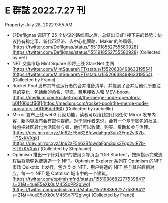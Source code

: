 # E 群誌 2022.7.27 刊

Property: July 28, 2022 9:55 AM

- @Defilgnas 调研了 25 个协议的路线图之后，总结出 DeFi 接下来的趋势：协议持有稳定币、新代币经济、去中心化策略、Maker 的终局等。[https://twitter.com/DefiIgnas/status/1551918552755580928](https://twitter.com/DefiIgnas/status/1551918552755580928)  (Collected by ee1)
- NFT 交易市场 Mint Square 即将上线 StarkNet 主网[https://twitter.com/MintSquareNFT/status/1552063849863319554](https://twitter.com/MintSquareNFT/status/1552063849863319554) (Collected by Franci)
- Rocket Pool 发布其节点运行者的合并准备清单，并提到了合并后他们所要注意的变化，包括新的命名、界面、费用接收人和 MEV-boost。[https://medium.com/rocket-pool/the-merge-node-operators-b0f106dcf66f](https://medium.com/rocket-pool/the-merge-node-operators-b0f106dcf66f)  (Collected by rachellle)
- Mirror 宣布上线 web3 订阅功能，读者可以用钱包订阅任何 Mirror 发布内容，新内容发布会有邮件提醒。对于创作者来说，会有一个基于钱包的社区，钱包把社区转化为活跃参与者，他们可以收藏、购买、资助和参与治理。[https://dev.mirror.xyz/Jn62zF5n62BfowdaFgm3uIx3Fgp2vIR7b-HTSxKVXqk](https://dev.mirror.xyz/Jn62zF5n62BfowdaFgm3uIx3Fgp2vIR7b-HTSxKVXqk) (Collected by Stephanie)
- Optimism 推出一个针对用户的使用引导页面 ”Get Started”，按照指示完成流程后将能够免费铸造一个 NFT。Optimism Explorer 系列在 Optimism 的NFT 市场 Quixotic 上发行，包含 5 类 NFT，用户铸造的 NFT 将与其兴趣相对应，每一个 NFT 是 Optmism 城市中的一个建筑。[https://twitter.com/optimismfnd/status/1551988682277539841?s=21&t=4ueE5eXk0uM45SoPP2gIwg](https://twitter.com/optimismfnd/status/1551988682277539841?s=21&t=4ueE5eXk0uM45SoPP2gIwg) (Collected by Franci)